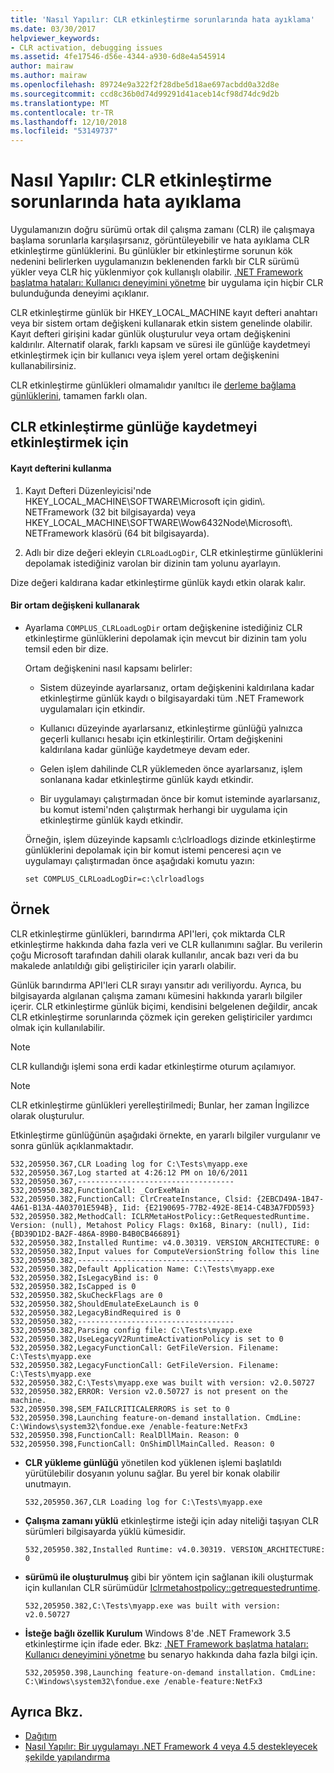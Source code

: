 ```yaml
---
title: 'Nasıl Yapılır: CLR etkinleştirme sorunlarında hata ayıklama'
ms.date: 03/30/2017
helpviewer_keywords:
- CLR activation, debugging issues
ms.assetid: 4fe17546-d56e-4344-a930-6d8e4a545914
author: mairaw
ms.author: mairaw
ms.openlocfilehash: 89724e9a322f2f28dbe5d18ae697acbdd0a32d8e
ms.sourcegitcommit: ccd8c36b0d74d99291d41aceb14cf98d74dc9d2b
ms.translationtype: MT
ms.contentlocale: tr-TR
ms.lasthandoff: 12/10/2018
ms.locfileid: "53149737"
---
```

# <a name="how-to-debug-clr-activation-issues"></a>Nasıl Yapılır: CLR etkinleştirme sorunlarında hata ayıklama
Uygulamanızın doğru sürümü ortak dil çalışma zamanı (CLR) ile çalışmaya başlama sorunlarla karşılaşırsanız, görüntüleyebilir ve hata ayıklama CLR etkinleştirme günlüklerini. Bu günlükler bir etkinleştirme sorunun kök nedenini belirlerken uygulamanızın beklenenden farklı bir CLR sürümü yükler veya CLR hiç yüklenmiyor çok kullanışlı olabilir. [.NET Framework başlatma hataları: Kullanıcı deneyimini yönetme](../../../docs/framework/deployment/initialization-errors-managing-the-user-experience.md) bir uygulama için hiçbir CLR bulunduğunda deneyimi açıklanır.  
  
 CLR etkinleştirme günlük bir HKEY_LOCAL_MACHINE kayıt defteri anahtarı veya bir sistem ortam değişkeni kullanarak etkin sistem genelinde olabilir. Kayıt defteri girişini kadar günlük oluşturulur veya ortam değişkenini kaldırılır. Alternatif olarak, farklı kapsam ve süresi ile günlüğe kaydetmeyi etkinleştirmek için bir kullanıcı veya işlem yerel ortam değişkenini kullanabilirsiniz.  
  
 CLR etkinleştirme günlükleri olmamalıdır yanıltıcı ile [derleme bağlama günlüklerini](../../../docs/framework/tools/fuslogvw-exe-assembly-binding-log-viewer.md), tamamen farklı olan.  
  
## <a name="to-enable-clr-activation-logging"></a>CLR etkinleştirme günlüğe kaydetmeyi etkinleştirmek için  
  
#### <a name="using-the-registry"></a>Kayıt defterini kullanma  
  
1.  Kayıt Defteri Düzenleyicisi'nde HKEY_LOCAL_MACHINE\SOFTWARE\Microsoft için gidin\\. NETFramework (32 bit bilgisayarda) veya HKEY_LOCAL_MACHINE\SOFTWARE\Wow6432Node\Microsoft\\. NETFramework klasörü (64 bit bilgisayarda).  
  
2.  Adlı bir dize değeri ekleyin `CLRLoadLogDir`, CLR etkinleştirme günlüklerini depolamak istediğiniz varolan bir dizinin tam yolunu ayarlayın.  
  
 Dize değeri kaldırana kadar etkinleştirme günlük kaydı etkin olarak kalır.  
  
#### <a name="using-an-environment-variable"></a>Bir ortam değişkeni kullanarak  
  
-   Ayarlama `COMPLUS_CLRLoadLogDir` ortam değişkenine istediğiniz CLR etkinleştirme günlüklerini depolamak için mevcut bir dizinin tam yolu temsil eden bir dize.  
  
     Ortam değişkenini nasıl kapsamı belirler:  
  
    -   Sistem düzeyinde ayarlarsanız, ortam değişkenini kaldırılana kadar etkinleştirme günlük kaydı o bilgisayardaki tüm .NET Framework uygulamaları için etkindir.  
  
    -   Kullanıcı düzeyinde ayarlarsanız, etkinleştirme günlüğü yalnızca geçerli kullanıcı hesabı için etkinleştirilir. Ortam değişkenini kaldırılana kadar günlüğe kaydetmeye devam eder.  
  
    -   Gelen işlem dahilinde CLR yüklemeden önce ayarlarsanız, işlem sonlanana kadar etkinleştirme günlük kaydı etkindir.  
  
    -   Bir uygulamayı çalıştırmadan önce bir komut isteminde ayarlarsanız, bu komut istemi'nden çalıştırmak herhangi bir uygulama için etkinleştirme günlük kaydı etkindir.  
  
     Örneğin, işlem düzeyinde kapsamlı c:\clrloadlogs dizinde etkinleştirme günlüklerini depolamak için bir komut istemi penceresi açın ve uygulamayı çalıştırmadan önce aşağıdaki komutu yazın:  
  
    ```  
    set COMPLUS_CLRLoadLogDir=c:\clrloadlogs  
    ```  
  
## <a name="example"></a>Örnek  
 CLR etkinleştirme günlükleri, barındırma API'leri, çok miktarda CLR etkinleştirme hakkında daha fazla veri ve CLR kullanımını sağlar. Bu verilerin çoğu Microsoft tarafından dahili olarak kullanılır, ancak bazı veri da bu makalede anlatıldığı gibi geliştiriciler için yararlı olabilir.  
  
 Günlük barındırma API'leri CLR sırayı yansıtır adı veriliyordu. Ayrıca, bu bilgisayarda algılanan çalışma zamanı kümesini hakkında yararlı bilgiler içerir. CLR etkinleştirme günlük biçimi, kendisini belgelenen değildir, ancak CLR etkinleştirme sorunlarında çözmek için gereken geliştiriciler yardımcı olmak için kullanılabilir.  
  
> [!NOTE]
>  CLR kullandığı işlemi sona erdi kadar etkinleştirme oturum açılamıyor.  
  
> [!NOTE]
>  CLR etkinleştirme günlükleri yerelleştirilmedi; Bunlar, her zaman İngilizce olarak oluşturulur.  
  
 Etkinleştirme günlüğünün aşağıdaki örnekte, en yararlı bilgiler vurgulanır ve sonra günlük açıklanmaktadır.  
  
```  
532,205950.367,CLR Loading log for C:\Tests\myapp.exe   
532,205950.367,Log started at 4:26:12 PM on 10/6/2011   
532,205950.367,-----------------------------------   
532,205950.382,FunctionCall: _CorExeMain   
532,205950.382,FunctionCall: ClrCreateInstance, Clsid: {2EBCD49A-1B47-4A61-B13A-4A03701E594B}, Iid: {E2190695-77B2-492E-8E14-C4B3A7FDD593}   
532,205950.382,MethodCall: ICLRMetaHostPolicy::GetRequestedRuntime. Version: (null), Metahost Policy Flags: 0x168, Binary: (null), Iid: {BD39D1D2-BA2F-486A-89B0-B4B0CB466891}   
532,205950.382,Installed Runtime: v4.0.30319. VERSION_ARCHITECTURE: 0   
532,205950.382,Input values for ComputeVersionString follow this line   
532,205950.382,-----------------------------------   
532,205950.382,Default Application Name: C:\Tests\myapp.exe   
532,205950.382,IsLegacyBind is: 0   
532,205950.382,IsCapped is 0   
532,205950.382,SkuCheckFlags are 0   
532,205950.382,ShouldEmulateExeLaunch is 0   
532,205950.382,LegacyBindRequired is 0   
532,205950.382,-----------------------------------   
532,205950.382,Parsing config file: C:\Tests\myapp.exe   
532,205950.382,UseLegacyV2RuntimeActivationPolicy is set to 0   
532,205950.382,LegacyFunctionCall: GetFileVersion. Filename: C:\Tests\myapp.exe   
532,205950.382,LegacyFunctionCall: GetFileVersion. Filename: C:\Tests\myapp.exe   
532,205950.382,C:\Tests\myapp.exe was built with version: v2.0.50727   
532,205950.382,ERROR: Version v2.0.50727 is not present on the machine.   
532,205950.398,SEM_FAILCRITICALERRORS is set to 0   
532,205950.398,Launching feature-on-demand installation. CmdLine: C:\Windows\system32\fondue.exe /enable-feature:NetFx3   
532,205950.398,FunctionCall: RealDllMain. Reason: 0   
532,205950.398,FunctionCall: OnShimDllMainCalled. Reason: 0  
```  
  
-   **CLR yükleme günlüğü** yönetilen kod yüklenen işlemi başlatıldı yürütülebilir dosyanın yolunu sağlar. Bu yerel bir konak olabilir unutmayın.  
  
    ```  
    532,205950.367,CLR Loading log for C:\Tests\myapp.exe  
    ```  
  
-   **Çalışma zamanı yüklü** etkinleştirme isteği için aday niteliği taşıyan CLR sürümleri bilgisayarda yüklü kümesidir.  
  
    ```  
    532,205950.382,Installed Runtime: v4.0.30319. VERSION_ARCHITECTURE: 0  
    ```  
  
-   **sürümü ile oluşturulmuş** gibi bir yöntem için sağlanan ikili oluşturmak için kullanılan CLR sürümüdür [Iclrmetahostpolicy::getrequestedruntime](../../../docs/framework/unmanaged-api/hosting/iclrmetahostpolicy-getrequestedruntime-method.md).  
  
    ```  
    532,205950.382,C:\Tests\myapp.exe was built with version: v2.0.50727  
    ```  
  
-   **İsteğe bağlı özellik Kurulum** Windows 8'de .NET Framework 3.5 etkinleştirme için ifade eder. Bkz: [.NET Framework başlatma hataları: Kullanıcı deneyimini yönetme](../../../docs/framework/deployment/initialization-errors-managing-the-user-experience.md) bu senaryo hakkında daha fazla bilgi için.  
  
    ```  
    532,205950.398,Launching feature-on-demand installation. CmdLine: C:\Windows\system32\fondue.exe /enable-feature:NetFx3  
    ```  
  
## <a name="see-also"></a>Ayrıca Bkz.  
- [Dağıtım](../../../docs/framework/deployment/index.md)  
- [Nasıl Yapılır: Bir uygulamayı .NET Framework 4 veya 4.5 destekleyecek şekilde yapılandırma](../../../docs/framework/migration-guide/how-to-configure-an-app-to-support-net-framework-4-or-4-5.md)
